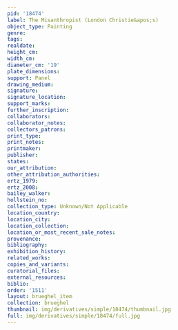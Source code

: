 ```yaml
---
pid: '18474'
label: The Misanthropist (London Christie&apos;s)
object_type: Painting
genre: 
tags: 
realdate: 
height_cm: 
width_cm: 
diameter_cm: '19'
plate_dimensions: 
support: Panel
drawing_medium: 
signature: 
signature_location: 
support_marks: 
further_inscription: 
collaborators: 
collaborator_notes: 
collectors_patrons: 
print_type: 
print_notes: 
printmaker: 
publisher: 
states: 
our_attribution: 
other_attribution_authorities: 
ertz_1979: 
ertz_2008: 
bailey_walker: 
hollstein_no: 
collection_type: Unknown/Not Applicable
location_country: 
location_city: 
location_collection: 
location_or_most_recent_sale_notes: 
provenance: 
bibliography: 
exhibition_history: 
related_works: 
copies_and_variants: 
curatorial_files: 
external_resources: 
biblio: 
order: '1511'
layout: brueghel_item
collection: brueghel
thumbnail: img/derivatives/simple/18474/thumbnail.jpg
full: img/derivatives/simple/18474/full.jpg
---
```

